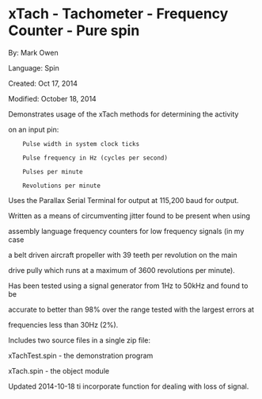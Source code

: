 # xTach - Tachometer - Frequency Counter - Pure spin

By: Mark Owen

Language: Spin

Created: Oct 17, 2014

Modified: October 18, 2014

Demonstrates usage of the xTach methods for determining the activity

  on an input pin:

        Pulse width in system clock ticks

        Pulse frequency in Hz (cycles per second)

        Pulses per minute

        Revolutions per minute

  Uses the Parallax Serial Terminal for output at 115,200 baud for output.

  Written as a means of circumventing jitter found to be present when using

  assembly language frequency counters for low frequency signals (in my case

  a belt driven aircraft propeller with 39 teeth per revolution on the main

  drive pully which runs at a maximum of 3600 revolutions per minute).

  Has been tested using a signal generator from 1Hz to 50kHz and found to be

  accurate to better than 98% over the range tested with the largest errors at

  frequencies less than 30Hz (2%).

Includes two source files in a single zip file:

  xTachTest.spin - the demonstration program

  xTach.spin       - the object module

Updated 2014-10-18 ti incorporate function for dealing with loss of signal.
